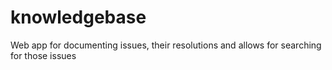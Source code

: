 # knowledgebase
Web app for documenting issues, their resolutions and allows for searching for those issues
